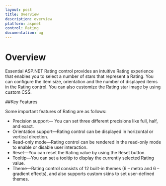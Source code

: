 ```yaml
---
layout: post
title: Overview
description: overview
platform: aspnet
control: Rating
documentation: ug
---
```


# Overview

Essential ASP.NET Rating control provides an intuitive Rating experience that enables you to select a number of stars that represent a Rating. You can configure the item size, orientation and the number of displayed items in the Rating control. You can also customize the Rating star image by using custom CSS.

##Key Features

Some important features of Rating are as follows:

* Precision support— You can set three different precisions like full, half, and exact.
* Orientation support—Rating control can be displayed in horizontal or vertical direction.
* Read-only mode—Rating control can be rendered in the read-only mode to enable or disable user interaction.
* Reset—You can reset the Rating value by using the Reset button.
* Tooltip—You can set a tooltip to display the currently selected Rating value.
* Theme—Rating control consists of 12 built-in themes (6 – metro and 6 – gradient effects), and also supports custom skins to set user-defined themes.
